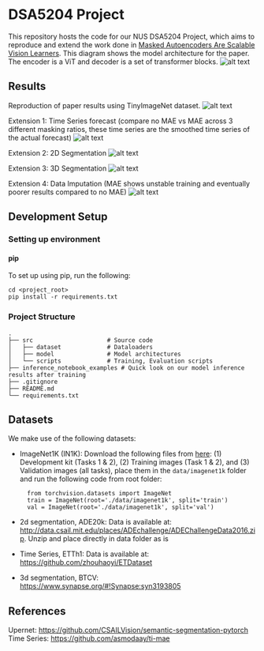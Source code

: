 # DSA5204 Project

This repository hosts the code for our NUS DSA5204 Project, which aims to reproduce and extend the work done in [Masked Autoencoders Are Scalable Vision Learners](https://arxiv.org/abs/2111.06377).
This diagram shows the model architecture for the paper. The encoder is a ViT and decoder is a set of transformer blocks.
![alt text](https://github.com/liawzhengkai/dsa5204-project/blob/main/imgs/mae_architecture.png)

## Results
Reproduction of paper results using TinyImageNet dataset.
![alt text](https://github.com/liawzhengkai/dsa5204-project/blob/main/imgs/tinyimgnet.png)

Extension 1: Time Series forecast (compare no MAE vs MAE across 3 different masking ratios, these time series are the smoothed time series of the actual forecast)
![alt text](https://github.com/liawzhengkai/dsa5204-project/blob/main/imgs/time_series_results.png)

Extension 2: 2D Segmentation
![alt text](https://github.com/liawzhengkai/dsa5204-project/blob/main/imgs/semseg_output.png)

Extension 3: 3D Segmentation
![alt text](https://github.com/liawzhengkai/dsa5204-project/blob/main/imgs/3d_seg_output.png)

Extension 4: Data Imputation (MAE shows unstable training and eventually poorer results compared to no MAE)
![alt text](https://github.com/liawzhengkai/dsa5204-project/blob/main/imgs/imputation_res.png)

## Development Setup

### Setting up environment

#### pip

To set up using pip, run the following:

    cd <project_root>
    pip install -r requirements.txt

### Project Structure
    .
    ├── src                     # Source code
    │   ├── dataset             # Dataloaders
    │   ├── model               # Model architectures
    │   └── scripts             # Training, Evaluation scripts  
    ├── inference_notebook_examples # Quick look on our model inference results after training
    ├── .gitignore
    ├── README.md
    └── requirements.txt

## Datasets

We make use of the following datasets:
- ImageNet1K (IN1K): Download the following files from [here](https://image-net.org/challenges/LSVRC/2012/2012-downloads.php): (1) Development kit (Tasks 1 & 2), (2) Training images (Task 1 & 2), and (3) Validation images (all tasks), place them in the `data/imagenet1k` folder and run the following code from root folder:

        from torchvision.datasets import ImageNet
        train = ImageNet(root='./data/imagenet1k', split='train')
        val = ImageNet(root='./data/imagenet1k', split='val')

- 2d segmentation, ADE20k: Data is available at: http://data.csail.mit.edu/places/ADEchallenge/ADEChallengeData2016.zip. Unzip and place directly in data folder as is
- Time Series, ETTh1: Data is available at: https://github.com/zhouhaoyi/ETDataset
- 3d segmentation, BTCV: https://www.synapse.org/#!Synapse:syn3193805
## References 

Upernet: https://github.com/CSAILVision/semantic-segmentation-pytorch
Time Series: https://github.com/asmodaay/ti-mae
